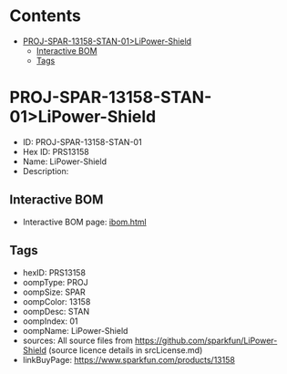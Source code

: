 



Contents
========

* [PROJ-SPAR-13158-STAN-01>LiPower-Shield](#proj-spar-13158-stan-01lipower-shield)
	* [Interactive BOM](#interactive-bom)
	* [Tags](#tags)

# PROJ-SPAR-13158-STAN-01>LiPower-Shield

- ID: PROJ-SPAR-13158-STAN-01
- Hex ID: PRS13158
- Name: LiPower-Shield
- Description: 

## Interactive BOM

- Interactive BOM page: [ibom.html](kicad/bom/ibom.html)

## Tags

- hexID: PRS13158
- oompType: PROJ
- oompSize: SPAR
- oompColor: 13158
- oompDesc: STAN
- oompIndex: 01
- oompName: LiPower-Shield
- sources: All source files from https://github.com/sparkfun/LiPower-Shield (source licence details in srcLicense.md)
- linkBuyPage: https://www.sparkfun.com/products/13158
